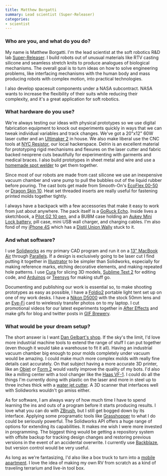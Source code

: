 ```yaml
---
title: Matthew Borgatti
summary: Lead scientist (Super-Releaser)
categories:
- scientist
---
```


### Who are you, and what do you do?

My name is Matthew Borgatti. I'm the lead scientist at the soft robotics R&D lab [Super-Releaser](http://superreleaser.com/ "An R&D lab in Brooklyn."). I build robots out of unusual materials like RTV casting silicone and seamless stretch knits to produce analogues of biological mechanisms. The overall goal is to turn ideas on how to solve engineering problems, like interfacing mechanisms with the human body and mass producing robots with complex motion, into practical technologies.

I also develop spacesuit components under a NASA subcontract. NASA wants to increase the flexibility of their suits while reducing their complexity, and it's a great application for soft robotics.

### What hardware do you use?

We're always testing our ideas with physical prototypes so we use digital fabrication equipment to knock out experiments quickly in ways that we can tweak individual variables and track changes. We've got a 20"x12" 60W laser cutter and an [Ultimaker 2][ultimaker-2] in house. We also make liberal use the CNC tools at [NYC Resistor](http://www.nycresistor.com/ "A hackerspace in Brooklyn."), our local hackerspace. Delrin is an excellent material for prototyping rigid mechanisms and flexures on the laser cutter and fabric backed neoprene cuts beautifully for experimenting with garments and medical braces. I also build prototypes in sheet metal and wire and use a [homemade spot welder](http://har.ms/blog/scrap-microwave-spot-welder/ "Instructions for making your own spot welder.") to get them together.

Since most of our robots are made from cast silicone we use an inexpensive vacuum chamber and vane pump to pull the bubbles out of the liquid rubber before pouring. The cast bots get made from Smooth-On's [EcoFlex 00-50][ecoflex-00-50] or [Dragon Skin 10][dragon-skin-10]. Heat set threaded inserts are really useful for fastening printed molds together tightly.

I always have a backpack with a few accessories that make it easy to work from just about anywhere. The pack itself is a [GoRuck Echo][echo.2]. Inside lives a sketchbook, a [Pilot G2 10 pen][g2.2], and a BUBM case holding an [Aukey Mini Lock battery][g013-mini-lock], pill case, mini USB wall charger, and charging cables. I'm also fond of my [iPhone 4S][iphone-4s] which has a [Distil Union Wally][wally-case-iphone-5] stuck to it.

### And what software?

I use [Solidworks][] as my primary CAD program and run it on a [13" MacBook Air][macbook-air] through [Parallels][parallels-desktop]. If a design is exclusively going to be laser cut I find putting it together in [Illustrator][] to be simpler than Solidworks, especially for making reference marks, etching decorative elements, and making repeated hole patterns. I use [Cura][] for slicing 3D models, [Sublime Text 2][sublime-text] for editing code, and [Arduinos][arduino] or [Teensys][teensy] for making stuff go.

Documenting and publishing our work is essential so, to make shooting prototypes as easy as possible, I have a [Foldio2][] portable light tent set up on one of my work desks. I have a [Nikon D5000][d5000] with the stock 50mm lens and an [Eye-Fi][] card to wirelessly transfer photos on to my laptop. I cut promotional videos for our latest experiments together in [After Effects][after-effects] and make gifs for blog and twitter posts in [GIF Brewery][gif-brewery].

### What would be your dream setup?

The short answer is I want [Dan Gelbart's shop](https://www.youtube.com/playlist?list=PLfiWDKHz66XYPwU0XykIWRrpYz1YObMzN "Dan Gelbart's building prototypes YouTube videos."). If the sky's the limit, I'd love more industrial machine tools to extend the range of stuff I can put together (even though it would take a warehouse to fit it all). Having an industrial vacuum chamber big enough to pour molds completely under vacuum would be amazing. I could make much more complex molds with really fine details cast accurately. On that subject having a more accurate 3D printer, like an [Objet][objet-eden260vs] or [Form 2][form-2] would vastly improve the quality of my bots. I'd also like a milling center with a tool changer like the [Haas VF-1][vf-1]. I could do all the things I'm currently doing with plastic on the laser and more in steel up to three inches thick with a [water jet cutter][micromax]. A 3D scanner that interfaces well with Solidworks wouldn't go amiss either.

As for software, I am always wary of how much time I have to spend learning the ins and outs of a program before it starts producing results. I love what you can do with [ZBrush][], but I still get bogged down by its interface. Applying some programatic tools like [Grasshopper][] to what I do could be seriously powerful. The Solidworks API offers a huge range of options for extending its capabilities. It makes me wish I were more invested in programming. The biggest thing would be getting a repository system with offsite backup for tracking design changes and restoring previous versions in the event of an accidental overwrite. I currently use [Backblaze][], but version control would be very useful.

As long as we're fantasizing, I'd also like a box truck to turn into a [mobile apartment](http://www.apartmenttherapy.com/look-small-space-livingin-a-ga-61030 "An article about a mobile apartment built into a truck."). I love the idea of making my own RV from scratch as a kind of traveling terrarium and live-in tool box.

[arduino]: https://www.arduino.cc/ "Open-source prototyping hardware."
[d5000]: https://www.nikonusa.com/en/Nikon-Products/Product-Archive/dslr-cameras/D5000.html "A 12.3 megapixel DSLR."
[dragon-skin-10]: https://www.smooth-on.com/Silicone-Rubber-an/c2_1115_1129/index.html "A silicon rubber."
[echo.2]: https://www.goruck.com/gr-echo-black-/p/GEAR-000064 "A backpack."
[ecoflex-00-50]: https://www.smooth-on.com/Silicone-Rubber-an/c2_1115_1130/index.html "A silicon rubber."
[eye-fi]: http://www.eyefi.com/ "Memory cards for cameras with built-in WiFi."
[foldio2]: http://orangemonkie.com/foldio2/ "A portable light tent."
[form-2]: https://formlabs.com/products/3d-printers/form-2/ "A 3D printer."
[g013-mini-lock]: http://aukey.vn/product/mini-lock-g013.htm "A portable phone battery charger."
[g2.2]: https://www.amazon.com/Pilot-Retractable-Premium-Roller-Point/dp/B001GAOTSW/ "A pen."
[iphone-4s]: https://en.wikipedia.org/wiki/IPhone_4S "A smartphone."
[macbook-air]: https://www.apple.com/macbook-air/ "A very thin laptop."
[micromax]: https://www.omax.com/omax-machine/micromax "A water jet cutter."
[objet-eden260vs]: https://www.stratasys.com/3d-printers/design-series/objet-eden260vs "An industrial 3D printer."
[teensy]: https://www.pjrc.com/teensy/ "A USB microcontroller board."
[ultimaker-2]: https://www.makershed.com/products/ultimaker-2-3d-printer "A 3D printer."
[vf-1]: https://www.haascnc.com/we_spec1.asp?id=VF-1&sizeID=8_20INCH_VMC#gsc.tab=0 "A CNC machine."
[wally-case-iphone-5]: https://www.distilunion.com/collections/wally-wallet-cases/products/wally-iphone-5-wallet-case "A combined wallet/phone case."
[after-effects]: https://www.adobe.com/products/aftereffects.html "Motion graphics and video editing software."
[backblaze]: https://www.backblaze.com/cloud-backup.html "Online backup."
[cura]: https://ultimaker.com/en/products/cura-software "Mac software for preparing models for 3D printing."
[gif-brewery]: http://gifbrewery.com/ "Mac software for converting videos into GIFs."
[grasshopper]: https://www.grasshopper3d.com/ "A graphical algorithm editor for Rhino."
[illustrator]: https://www.adobe.com/products/illustrator.html "A vector graphics editor."
[parallels-desktop]: https://www.parallels.com/products/desktop/ "A PC emulator for the Mac."
[solidworks]: https://www.3ds.com/products-services/solidworks/ "Modelling/CAD software."
[sublime-text]: http://www.sublimetext.com/ "A coder's text editor."
[zbrush]: http://pixologic.com/zbrush/ "3D digital painting and sculpture software."

